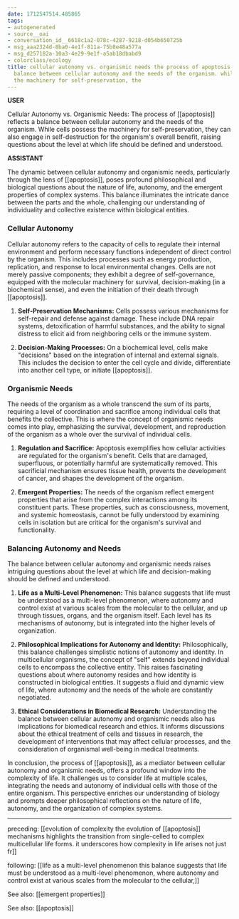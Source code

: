 ```yaml
---
date: 1712547514.485865
tags:
- autogenerated
- source__oai
- conversation_id__6618c1a2-078c-4287-9218-d054b650725b
- msg_aaa2324d-8ba0-4e1f-811a-75b8e48a577a
- msg_d257182a-10a3-4e29-9e1f-a5ab18dbabd9
- colorclass/ecology
title: cellular autonomy vs. organismic needs the process of apoptosis reflects a
  balance between cellular autonomy and the needs of the organism. while cells possess
  the machinery for self-preservation, the
---
```


**USER**

Cellular Autonomy vs. Organismic Needs: The process of [[apoptosis]] reflects a balance between cellular autonomy and the needs of the organism. While cells possess the machinery for self-preservation, they can also engage in self-destruction for the organism's overall benefit, raising questions about the level at which life should be defined and understood.


**ASSISTANT**

The dynamic between cellular autonomy and organismic needs, particularly through the lens of [[apoptosis]], poses profound philosophical and biological questions about the nature of life, autonomy, and the emergent properties of complex systems. This balance illuminates the intricate dance between the parts and the whole, challenging our understanding of individuality and collective existence within biological entities.

### Cellular Autonomy

Cellular autonomy refers to the capacity of cells to regulate their internal environment and perform necessary functions independent of direct control by the organism. This includes processes such as energy production, replication, and response to local environmental changes. Cells are not merely passive components; they exhibit a degree of self-governance, equipped with the molecular machinery for survival, decision-making (in a biochemical sense), and even the initiation of their death through [[apoptosis]].

1. **Self-Preservation Mechanisms:** Cells possess various mechanisms for self-repair and defense against damage. These include DNA repair systems, detoxification of harmful substances, and the ability to signal distress to elicit aid from neighboring cells or the immune system.

2. **Decision-Making Processes:** On a biochemical level, cells make "decisions" based on the integration of internal and external signals. This includes the decision to enter the cell cycle and divide, differentiate into another cell type, or initiate [[apoptosis]].

### Organismic Needs

The needs of the organism as a whole transcend the sum of its parts, requiring a level of coordination and sacrifice among individual cells that benefits the collective. This is where the concept of organismic needs comes into play, emphasizing the survival, development, and reproduction of the organism as a whole over the survival of individual cells.

1. **Regulation and Sacrifice:** Apoptosis exemplifies how cellular activities are regulated for the organism's benefit. Cells that are damaged, superfluous, or potentially harmful are systematically removed. This sacrificial mechanism ensures tissue health, prevents the development of cancer, and shapes the development of the organism.

2. **Emergent Properties:** The needs of the organism reflect emergent properties that arise from the complex interactions among its constituent parts. These properties, such as consciousness, movement, and systemic homeostasis, cannot be fully understood by examining cells in isolation but are critical for the organism's survival and functionality.

### Balancing Autonomy and Needs

The balance between cellular autonomy and organismic needs raises intriguing questions about the level at which life and decision-making should be defined and understood. 

1. **Life as a Multi-Level Phenomenon:** This balance suggests that life must be understood as a multi-level phenomenon, where autonomy and control exist at various scales from the molecular to the cellular, and up through tissues, organs, and the organism itself. Each level has its mechanisms of autonomy, but is integrated into the higher levels of organization.

2. **Philosophical Implications for Autonomy and Identity:** Philosophically, this balance challenges simplistic notions of autonomy and identity. In multicellular organisms, the concept of "self" extends beyond individual cells to encompass the collective entity. This raises fascinating questions about where autonomy resides and how identity is constructed in biological entities. It suggests a fluid and dynamic view of life, where autonomy and the needs of the whole are constantly negotiated.

3. **Ethical Considerations in Biomedical Research:** Understanding the balance between cellular autonomy and organismic needs also has implications for biomedical research and ethics. It informs discussions about the ethical treatment of cells and tissues in research, the development of interventions that may affect cellular processes, and the consideration of organismal well-being in medical treatments.

In conclusion, the process of [[apoptosis]], as a mediator between cellular autonomy and organismic needs, offers a profound window into the complexity of life. It challenges us to consider life at multiple scales, integrating the needs and autonomy of individual cells with those of the entire organism. This perspective enriches our understanding of biology and prompts deeper philosophical reflections on the nature of life, autonomy, and the organization of complex systems.


---

preceding: [[evolution of complexity the evolution of [[apoptosis]] mechanisms highlights the transition from single-celled to complex multicellular life forms. it underscores how complexity in life arises not just fr]]  


following: [[life as a multi-level phenomenon this balance suggests that life must be understood as a multi-level phenomenon, where autonomy and control exist at various scales from the molecular to the cellular,]]

See also: [[emergent properties]]


See also: [[apoptosis]]